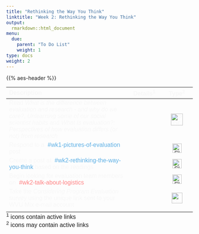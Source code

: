 ```yaml
---
title: "Rethinking the Way You Think"
linktitle: "Week 2: Rethinking the Way You Think"
output:
  rmarkdown::html_document
menu:
  due:
    parent: "To Do List"
    weight: 1
type: docs
weight: 2
---
```


<script src="/rmarkdown-libs/kePrint/kePrint.js"></script>

<link href="/rmarkdown-libs/lightable/lightable.css" rel="stylesheet" />
{{% aes-header %}}

<center>
<table class=" lightable-paper" style="font-family: &quot;Arial Narrow&quot;, arial, helvetica, sans-serif; width: auto !important; margin-left: auto; margin-right: auto;">
<thead>
<tr>
<th style="text-align:left;color: #f7f7f7 !important;background-color: transparent !important;vertical-align: middle !important;">
Description
</th>
<th style="text-align:center;color: #f7f7f7 !important;background-color: transparent !important;vertical-align: middle !important;">
Details<sup>1</sup>
</th>
<th style="text-align:center;color: #f7f7f7 !important;background-color: transparent !important;vertical-align: middle !important;">
Type<sup>2</sup>
</th>
</tr>
</thead>
<tbody>
<tr>
<td style="text-align:left;width: 25em; color: #ffffff !important;vertical-align: middle !important;color: #f7f7f7 !important;background-color: transparent !important;vertical-align: middle !important;">
Read <i>What is the difference between evaluation and research - and why do we care?</i>, <i>Unlearning some of our social scientist habits</i> and <i>What Is evaluation?: Perspectives of how evaluation differs (or not) from research</i>
</td>
<td style="text-align:center;width: 5em; color: #ffffff !important;vertical-align: middle !important;color: #f7f7f7 !important;background-color: transparent !important;vertical-align: middle !important;">
<a href="/readings/02-readings/#read-some-papers"><span style="font-size: 25px; color: #89cff0;"><i class="fas fa-info-circle"></i></span></a>
</td>
<td style="text-align:center;width: 5em; color: #ffffff !important;vertical-align: middle !important;color: #f7f7f7 !important;background-color: transparent !important;vertical-align: middle !important;">
<img src="/logos/pdf-ico.png" alt="PDF icon" width="32">
</td>
</tr>
<tr>
<td style="text-align:left;width: 25em; color: #ffffff !important;vertical-align: middle !important;color: #f7f7f7 !important;background-color: transparent !important;vertical-align: middle !important;">
Respond to a <a style="color:#5eb0e5;"> #wk1-pictures-of-evaluation</a> post
</td>
<td style="text-align:center;width: 5em; color: #ffffff !important;vertical-align: middle !important;color: #f7f7f7 !important;background-color: transparent !important;vertical-align: middle !important;">
<a href="/tasks/02-tasks/#responses"><span style="font-size: 25px; color: #89cff0;"><i class="fas fa-info-circle"></i></span></a>
</td>
<td style="text-align:center;width: 5em; color: #ffffff !important;vertical-align: middle !important;color: #f7f7f7 !important;background-color: transparent !important;vertical-align: middle !important;">
<a href="https://edp617spring2023.slack.com/archives/C04J2V6A30C" target="_blank"><img src="/logos/slack-ico.png" alt="Slack icon" width="25"> </a>
</td>
</tr>
<tr>
<td style="text-align:left;width: 25em; color: #ffffff !important;vertical-align: middle !important;color: #f7f7f7 !important;background-color: transparent !important;vertical-align: middle !important;">
Create a post at <a style="color:#5eb0e5;"> #wk2-rethinking-the-way-you-think</a> based on the readings
</td>
<td style="text-align:center;width: 5em; color: #ffffff !important;vertical-align: middle !important;color: #f7f7f7 !important;background-color: transparent !important;vertical-align: middle !important;">
<a href="/tasks/02-tasks/#postings"><span style="font-size: 25px; color: #89cff0;"><i class="fas fa-info-circle"></i></span></a>
</td>
<td style="text-align:center;width: 5em; color: #ffffff !important;vertical-align: middle !important;color: #f7f7f7 !important;background-color: transparent !important;vertical-align: middle !important;">
<a href="https://edp617spring2023.slack.com/archives/C04K8C5BX8C" target="_blank"><img src="/logos/slack-ico.png" alt="Slack icon" width="25"> </a>
</td>
</tr>
<tr>
<td style="text-align:left;width: 25em; color: #ffffff !important;vertical-align: middle !important;color: #f7f7f7 !important;background-color: transparent !important;vertical-align: middle !important;">
Begin looking for evaluation team members on <a style="color:#ff8384;"> #wk2-talk-about-logistics</a>
</td>
<td style="text-align:center;width: 5em; color: #ffffff !important;vertical-align: middle !important;color: #f7f7f7 !important;background-color: transparent !important;vertical-align: middle !important;">
<a href="/tasks/02-tasks/#teams"><span style="font-size: 25px; color: #89cff0;"><i class="fas fa-info-circle"></i></span></a>
</td>
<td style="text-align:center;width: 5em; color: #ffffff !important;vertical-align: middle !important;color: #f7f7f7 !important;background-color: transparent !important;vertical-align: middle !important;">
<a href="https://edp617spring2023.slack.com/archives/C04K5T45YDQ" target="_blank"><img src="/logos/slack-ico.png" alt="Slack icon" width="25"> </a>
</td>
</tr>
<tr>
<td style="text-align:left;width: 25em; color: #ffffff !important;vertical-align: middle !important;color: #f7f7f7 !important;background-color: transparent !important;vertical-align: middle !important;">
Take the <i>Considering Program Evaluation</i> survey using the unique link sent to your WVU Mix e-mail account
</td>
<td style="text-align:center;width: 5em; color: #ffffff !important;vertical-align: middle !important;color: #f7f7f7 !important;background-color: transparent !important;vertical-align: middle !important;">
<a href="/tasks/02-tasks/#survey"><span style="font-size: 25px; color: #89cff0;"><i class="fas fa-info-circle"></i></span></a>
</td>
<td style="text-align:center;width: 5em; color: #ffffff !important;vertical-align: middle !important;color: #f7f7f7 !important;background-color: transparent !important;vertical-align: middle !important;">
<img src="/logos/qualtrics-ico.png" alt="Qualtrics icon" width="29">
</td>
</tr>
<tr>
<td style="text-align:left;width: 25em; color: #ffffff !important;vertical-align: middle !important;">
</td>
<td style="text-align:center;width: 5em; color: #ffffff !important;vertical-align: middle !important;">
</td>
<td style="text-align:center;width: 5em; color: #ffffff !important;vertical-align: middle !important;">
</td>
</tr>
</tbody>
<tfoot>
<tr>
<td style="padding: 0; border:0;" colspan="100%">
<sup>1</sup> icons contain active links
</td>
</tr>
<tr>
<td style="padding: 0; border:0;" colspan="100%">
<sup>2</sup> icons may contain active links
</td>
</tr>
</tfoot>
</table>
</center>
